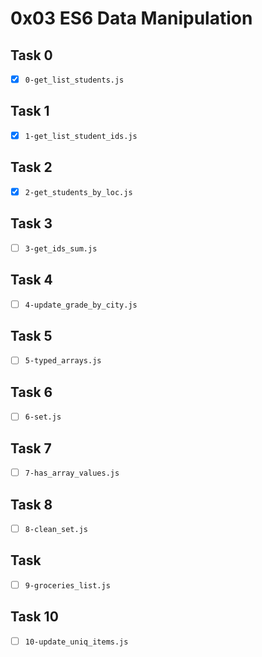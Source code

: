 # 0x03 ES6 Data Manipulation

## Task 0

- [x] `0-get_list_students.js`

## Task 1

- [x] `1-get_list_student_ids.js`

## Task 2

- [x] `2-get_students_by_loc.js`

## Task 3

- [ ] `3-get_ids_sum.js`

## Task 4

- [ ] `4-update_grade_by_city.js`

## Task 5

- [ ] `5-typed_arrays.js`

## Task 6

- [ ] `6-set.js`

## Task 7

- [ ] `7-has_array_values.js`

## Task 8

- [ ] `8-clean_set.js`

## Task

- [ ] `9-groceries_list.js`

## Task 10

- [ ] `10-update_uniq_items.js`
